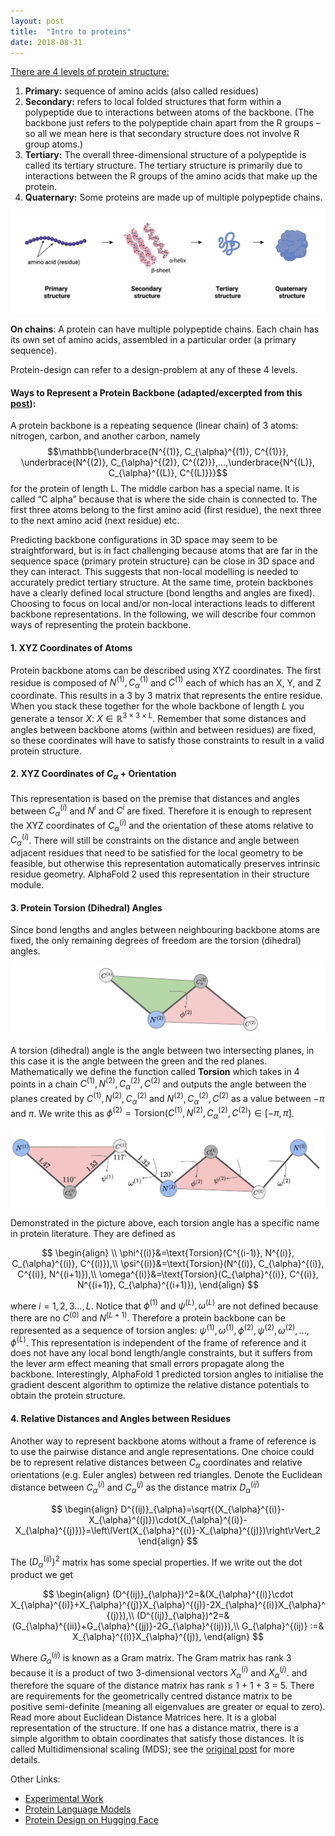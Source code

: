 ```yaml
---
layout: post
title:  "Intro to proteins"
date: 2018-08-31
---
```


[There are 4 levels of protein structure:](https://www.khanacademy.org/science/biology/macromolecules/proteins-and-amino-acids/a/orders-of-protein-structure)
1. **Primary:** sequence of amino acids (also called residues)
2. **Secondary:** refers to local folded structures that form within a polypeptide due to interactions between atoms of the backbone. (The backbone just refers to the polypeptide chain apart from the R groups – so all we mean here is that secondary structure does not involve R group atoms.)
3. **Tertiary:** The overall three-dimensional structure of a polypeptide is called its tertiary structure. The tertiary structure is primarily due to interactions between the R groups of the amino acids that make up the protein.
4. **Quaternary:** Some proteins are made up of multiple polypeptide chains.

<!-- ![structure](https://github.com/riavinod/riavinod.github.io/blob/master/_posts/images/structure.png) -->
<img src="/structure.jpg"/>


**On chains**: A protein can have multiple polypeptide chains. Each chain has its own set of amino acids, assembled in a particular order (a primary sequence).

Protein-design can refer to a design-problem at any of these 4 levels. 

#### Ways to Represent a Protein Backbone (adapted/excerpted from this [post](https://dauparas.github.io/post/af2/)):

A protein backbone is a repeating sequence (linear chain) of 3 atoms: nitrogen, carbon, and another carbon, namely $$\mathbb{\underbrace{N^{(1)}, C_{\alpha}^{(1)}, C^{(1)}}, \underbrace{N^{(2)}, C_{\alpha}^{(2)}, C^{(2)}},…,\underbrace{N^{(L)}, C_{\alpha}^{(L)}, C^{(L)}}}$$ for the protein of length L. The middle carbon has a special name. It is called “C alpha” because that is where the side chain is connected to. The first three atoms belong to the first amino acid (first residue), the next three to the next amino acid (next residue) etc.

Predicting backbone configurations in 3D space may seem to be straightforward, but is in fact challenging because atoms that are far in the sequence space (primary protein structure) can be close in 3D space and they can interact. This suggests that non-local modelling is needed to accurately predict tertiary structure. At the same time, protein backbones have a clearly defined local structure (bond lengths and angles are fixed). Choosing to focus on local and/or non-local interactions leads to different backbone representations. In the following, we will describe four common ways of representing the protein backbone.


#### 1. XYZ Coordinates of Atoms

Protein backbone atoms can be described using XYZ coordinates. The first residue is composed of $N^{(1)}, C_{\alpha}^{(1)}$ and $C^{(1)}$ each of which has an X, Y, and Z coordinate. This results in a 3 by 3 matrix that represents the entire residue. When you stack these together for the whole backbone of length $L$ you generate a tensor $X$: $X\in \mathbb{R}^{3\times 3 \times L}$. Remember that some distances and angles between backbone atoms (within and between residues) are fixed, so these coordinates will have to satisfy those constraints to result in a valid protein structure. 

#### 2. XYZ Coordinates of $C_\alpha$ + Orientation

This representation is based on the premise that distances and angles between $C_{\alpha}^{(i)}$ and $N^{i}$ and $C^{i}$ are fixed. Therefore it is enough to represent the XYZ coordinates of $C_{\alpha}^{(i)}$ and the orientation of these atoms relative to $C_{\alpha}^{(i)}$. There will still be constraints on the distance and angle between adjacent residues that need to be satisfied for the local geometry to be feasible, but otherwise this representation automatically preserves intrinsic residue geometry. AlphaFold 2 used this representation in their structure module.

#### 3. Protein Torsion (Dihedral) Angles

Since bond lengths and angles between neighbouring backbone atoms are fixed, the only remaining degrees of freedom are the torsion (dihedral) angles. 

<!-- ![Torsion Angles](./images/torsion-angles-1.png) -->
<img src="/torsion-angles-1.jpg"/>

A torsion (dihedral) angle is the angle between two intersecting planes, in this case it is the angle between the green and the red planes. Mathematically we define the function called 
**Torsion** which takes in 4 points in a chain $C^{(1)}, N^{(2)}, C_{\alpha}^{(2)}, C^{(2)}$ and outputs the angle between the planes created by $C^{(1)}, N^{(2)}, C_{\alpha}^{(2)}$ and $N^{(2)}, C_{\alpha}^{(2)}, C^{(2)}$ as a value between $-\pi$ and $\pi$. We write this as $\phi^{(2)}=\text{Torsion}(C^{(1)}, N^{(2)}, C_{\alpha}^{(2)}, C^{(2)})\in [-\pi, \pi]$.


<!-- ![Torsion Angles](./images/torsion-angles-2.png) -->
<img src="/torsion-angles-2.jpg"/>

Demonstrated in the picture above, each torsion angle has a specific name in protein literature. They are defined as 

$$
\begin{align} \\
\phi^{(i)}&=\text{Torsion}(C^{(i-1)}, N^{(i)}, C_{\alpha}^{(i)}, C^{(i)}),\\ 
\psi^{(i)}&=\text{Torsion}(N^{(i)}, C_{\alpha}^{(i)}, C^{(i)}, N^{(i+1)}),\\ 
\omega^{(i)}&=\text{Torsion}(C_{\alpha}^{(i)}, C^{(i)}, N^{(i+1)}, C_{\alpha}^{(i+1)}),
\end{align}
$$


where $i = 1, 2, 3…, L$. Notice that $\phi^{(1)}$ and $\psi^{(L)}, \omega^{(L)}$ are not defined because there are no $C^{(0)}$ and $N^{(L+1)}$. Therefore a protein backbone can be represented as a sequence of torsion angles: $\psi^{(1)}, \omega^{(1)}, \phi^{(2)}, \psi^{(2)}, \omega^{(2)},…,\phi^{(L)}$. This representation is independent of the frame of reference and it does not have any local bond length/angle constraints, but it suffers from the lever arm effect meaning that small errors propagate along the backbone. Interestingly, AlphaFold 1 predicted torsion angles to initialise the gradient descent algorithm to optimize the relative distance potentials to obtain the protein structure.


#### 4. Relative Distances and Angles between Residues

Another way to represent backbone atoms without a frame of reference is to use the pairwise distance and angle representations. One choice could be to represent relative distances between $C_{\alpha}$ coordinates and relative orientations (e.g. Euler angles) between red triangles. Denote the Euclidean distance between $C_{\alpha}^{(i)}$ and $C_{\alpha}^{(j)}$ as the distance matrix $D_{\alpha}^{(ij)}$ 

<!-- : $D^{(ij)}_{\alpha}=\sqrt{(X_{\alpha}^{(i)}-X_{\alpha}^{(j)})\cdot(X_{\alpha}^{(i)}-X_{\alpha}^{(j)})}=\left\lVert(X_{\alpha}^{(i)}-X_{\alpha}^{(j)})\right\rVert_2$. -->

$$
\begin{align}
D^{(ij)}_{\alpha}=\sqrt{(X_{\alpha}^{(i)}-X_{\alpha}^{(j)})\cdot(X_{\alpha}^{(i)}-X_{\alpha}^{(j)})}=\left\lVert(X_{\alpha}^{(i)}-X_{\alpha}^{(j)})\right\rVert_2
\end{align}
$$

The $(D^{(ij)}_{\alpha})^2$ matrix has some special properties. If we write out the dot product we get 


$$
\begin{align}
(D^{(ij)}_{\alpha})^2=&(X_{\alpha}^{(i)}\cdot X_{\alpha}^{(i)}+X_{\alpha}^{(j)}X_{\alpha}^{(j)}-2X_{\alpha}^{(i)}X_{\alpha}^{(j)}),\\ 
(D^{(ij)}_{\alpha})^2=&(G_{\alpha}^{(ii)}+G_{\alpha}^{(jj)}-2G_{\alpha}^{(ij)}),\\ 
G_{\alpha}^{(ij)} :=& X_{\alpha}^{(i)}X_{\alpha}^{(j)},
\end{align}
$$

Where $G_{\alpha}^{(ij)}$ is known as a Gram matrix. The Gram matrix has rank 3 because it is a product of two 3-dimensional vectors $X_{\alpha}^{(i)}$ and $X_{\alpha}^{(j)}$. and therefore the square of the distance matrix has rank ≤ 1 + 1 + 3 = 5. There are requirements for the geometrically centred distance matrix to be positive semi-definite (meaning all eigenvalues are greater or equal to zero). Read more about Euclidean Distance Matrices here. It is a global representation of the structure. If one has a distance matrix, there is a simple algorithm to obtain coordinates that satisfy those distances. It is called Multidimensional scaling (MDS); see the [original post](https://dauparas.github.io/post/af2/) for more details.








Other Links:
- [Experimental Work](https://static1.squarespace.com/static/5f02f3b0ad0f7674bd06666c/t/630f4d5b11965036e29057ce/1661947232017/220831-ii+Brief+Introduction+to+the+Very+Basics+of+Mass+Spec+Proteomics.pdf)
- [Protein Language Models](https://github.com/biolists/folding_tools/blob/main/pLM.md)
- [Protein Design on Hugging Face](https://twitter.com/carrigmat/status/1535311094033547264)